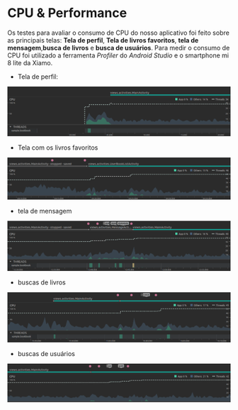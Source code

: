 # CPU & Performance

Os testes para avaliar o consumo de CPU do nosso aplicativo foi feito sobre as principais telas: **Tela de perfil**, **Tela de  livros favoritos**, **tela de mensagem**,**busca de livros** e **busca de usuários**. Para medir o consumo de CPU foi utilizado a ferramenta *Profiler* do *Android Studio* e o smartphone mi 8 lite da Xiamo.

* Tela de perfil:
<img src="img/cpu tela de perfil.png" alt="Tela de perfil" />

* Tela com os livros favoritos
<img src="img/cpu tela de livros favoritos.png" alt="Tela de livros favoritos" />

* tela de mensagem
<img src="img/cpu tela de mensagem.png" alt="Tela de mensagem" />

* buscas de livros
<img src="img/cpu tela de buscar livros.png" alt="Tela de livros" />

* buscas de usuários
<img src="img/cpu tela de busca de usuario.png" alt="Tela de usuários" />
